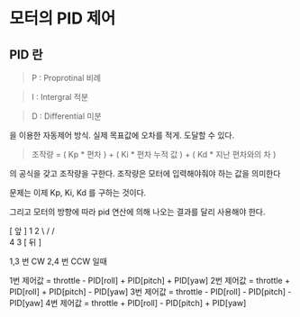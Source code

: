 # 모터의 PID 제어

## PID 란
> P : Proprotinal 비례

> I : Intergral   적분

> D : Differential 미분

을 이용한 자동제어 방식. 실제 목표값에 오차를 적게. 도달할 수 있다.

> 조작량 = ( Kp * 편차 ) + ( Ki * 편차 누적 값 ) + ( Kd * 지난 편차와의 차 )

의 공식을 갖고 조작량을 구한다. 조작량은 모터에 입력해야줘야 하는 값을 의미한다

문제는 이제  Kp, Ki, Kd 를 구하는 것이다.

그리고 모터의 방향에 따라 pid 연산에 의해 나오는 결과를 달리 사용해야 한다.

[ 앞 ]
1   2
 \ /
 / \
4   3
[ 뒤 ]

1,3 번 CW
2,4 번 CCW 일때

1번 제어값 = throttle - PID[roll] + PID[pitch] + PID[yaw]
2번 제어값 = throttle + PID[roll] + PID[pitch] - PID[yaw]
3번 제어값 = throttle - PID[roll] - PID[pitch] - PID[yaw]
4번 제어값 = throttle + PID[roll] - PID[pitch] + PID[yaw]
